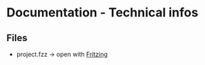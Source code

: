 # Documentation - Technical infos

## Files
- project.fzz -> open with [Fritzing](https://fritzing.org/home)